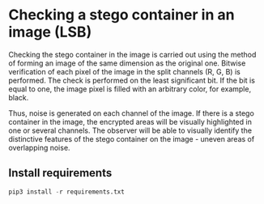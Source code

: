 # Checking a stego container in an image (LSB)

Checking the stego container in the image is carried out using the method of forming an image of the same dimension as the original one. Bitwise verification of each pixel of the image in the split channels (R, G, B) is performed. The check is performed on the least significant bit. If the bit is equal to one, the image pixel is filled with an arbitrary color, for example, black.

Thus, noise is generated on each channel of the image. If there is a stego container in the image, the encrypted areas will be visually highlighted in one or several channels. The observer will be able to visually identify the distinctive features of the stego container on the image - uneven areas of overlapping noise.

## Install requirements

```python
pip3 install -r requirements.txt
```
